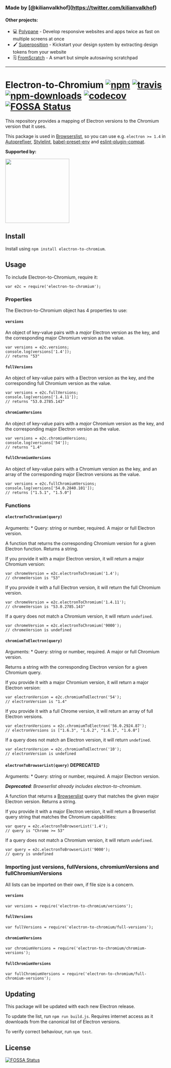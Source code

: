 ### Made by <span class="citation" data-cites="kilianvalkhof">\[@kilianvalkhof\]</span>(https://twitter.com/kilianvalkhof)

#### Other projects:

-   💻 [Polypane](https://polypane.app) - Develop responsive websites and apps twice as fast on multiple screens at once
-   🖌️ [Superposition](https://superposition.design) - Kickstart your design system by extracting design tokens from your website
-   🗒️ [FromScratch](https://fromscratch.rocks) - A smart but simple autosaving scratchpad

------------------------------------------------------------------------

Electron-to-Chromium [![npm](https://img.shields.io/npm/v/electron-to-chromium.svg)](https://www.npmjs.com/package/electron-to-chromium) [![travis](https://img.shields.io/travis/Kilian/electron-to-chromium/master.svg)](https://travis-ci.org/Kilian/electron-to-chromium) [![npm-downloads](https://img.shields.io/npm/dm/electron-to-chromium.svg)](https://www.npmjs.com/package/electron-to-chromium) [![codecov](https://codecov.io/gh/Kilian/electron-to-chromium/branch/master/graph/badge.svg)](https://codecov.io/gh/Kilian/electron-to-chromium)[![FOSSA Status](https://app.fossa.io/api/projects/git%2Bgithub.com%2FKilian%2Felectron-to-chromium.svg?type=shield)](https://app.fossa.io/projects/git%2Bgithub.com%2FKilian%2Felectron-to-chromium?ref=badge_shield)
===================================================================================================================================================================================================================================================================================================================================================================================================================================================================================================================================================================================================================================================================================================================================================================================

This repository provides a mapping of Electron versions to the Chromium version that it uses.

This package is used in [Browserslist](https://github.com/ai/browserslist), so you can use e.g. `electron >= 1.4` in [Autoprefixer](https://github.com/postcss/autoprefixer), [Stylelint](https://github.com/stylelint/stylelint), [babel-preset-env](https://github.com/babel/babel-preset-env) and [eslint-plugin-compat](https://github.com/amilajack/eslint-plugin-compat).

**Supported by:**

[<img src="https://opensource.nyc3.cdn.digitaloceanspaces.com/attribution/assets/SVG/DO_Logo_horizontal_blue.svg" width="201" />](https://m.do.co/c/bb22ea58e765)

Install
-------

Install using `npm install electron-to-chromium`.

Usage
-----

To include Electron-to-Chromium, require it:

    var e2c = require('electron-to-chromium');

### Properties

The Electron-to-Chromium object has 4 properties to use:

#### `versions`

An object of key-value pairs with a *major* Electron version as the key, and the corresponding major Chromium version as the value.

    var versions = e2c.versions;
    console.log(versions['1.4']);
    // returns "53"

#### `fullVersions`

An object of key-value pairs with a Electron version as the key, and the corresponding full Chromium version as the value.

    var versions = e2c.fullVersions;
    console.log(versions['1.4.11']);
    // returns "53.0.2785.143"

#### `chromiumVersions`

An object of key-value pairs with a *major* Chromium version as the key, and the corresponding major Electron version as the value.

    var versions = e2c.chromiumVersions;
    console.log(versions['54']);
    // returns "1.4"

#### `fullChromiumVersions`

An object of key-value pairs with a Chromium version as the key, and an array of the corresponding major Electron versions as the value.

    var versions = e2c.fullChromiumVersions;
    console.log(versions['54.0.2840.101']);
    // returns ["1.5.1", "1.5.0"]

### Functions

#### `electronToChromium(query)`

Arguments: \* Query: string or number, required. A major or full Electron version.

A function that returns the corresponding Chromium version for a given Electron function. Returns a string.

If you provide it with a major Electron version, it will return a major Chromium version:

    var chromeVersion = e2c.electronToChromium('1.4');
    // chromeVersion is "53"

If you provide it with a full Electron version, it will return the full Chromium version.

    var chromeVersion = e2c.electronToChromium('1.4.11');
    // chromeVersion is "53.0.2785.143"

If a query does not match a Chromium version, it will return `undefined`.

    var chromeVersion = e2c.electronToChromium('9000');
    // chromeVersion is undefined

#### `chromiumToElectron(query)`

Arguments: \* Query: string or number, required. A major or full Chromium version.

Returns a string with the corresponding Electron version for a given Chromium query.

If you provide it with a major Chromium version, it will return a major Electron version:

    var electronVersion = e2c.chromiumToElectron('54');
    // electronVersion is "1.4"

If you provide it with a full Chrome version, it will return an array of full Electron versions.

    var electronVersions = e2c.chromiumToElectron('56.0.2924.87');
    // electronVersions is ["1.6.3", "1.6.2", "1.6.1", "1.6.0"]

If a query does not match an Electron version, it will return `undefined`.

    var electronVersion = e2c.chromiumToElectron('10');
    // electronVersion is undefined

#### `electronToBrowserList(query)` **DEPRECATED**

Arguments: \* Query: string or number, required. A major Electron version.

***Deprecated**: Browserlist already includes electron-to-chromium.*

A function that returns a [Browserslist](https://github.com/ai/browserslist) query that matches the given major Electron version. Returns a string.

If you provide it with a major Electron version, it will return a Browserlist query string that matches the Chromium capabilities:

    var query = e2c.electronToBrowserList('1.4');
    // query is "Chrome >= 53"

If a query does not match a Chromium version, it will return `undefined`.

    var query = e2c.electronToBrowserList('9000');
    // query is undefined

### Importing just versions, fullVersions, chromiumVersions and fullChromiumVersions

All lists can be imported on their own, if file size is a concern.

#### `versions`

    var versions = require('electron-to-chromium/versions');

#### `fullVersions`

    var fullVersions = require('electron-to-chromium/full-versions');

#### `chromiumVersions`

    var chromiumVersions = require('electron-to-chromium/chromium-versions');

#### `fullChromiumVersions`

    var fullChromiumVersions = require('electron-to-chromium/full-chromium-versions');

Updating
--------

This package will be updated with each new Electron release.

To update the list, run `npm run build.js`. Requires internet access as it downloads from the canonical list of Electron versions.

To verify correct behaviour, run `npm test`.

License
-------

[![FOSSA Status](https://app.fossa.io/api/projects/git%2Bgithub.com%2FKilian%2Felectron-to-chromium.svg?type=large)](https://app.fossa.io/projects/git%2Bgithub.com%2FKilian%2Felectron-to-chromium?ref=badge_large)
